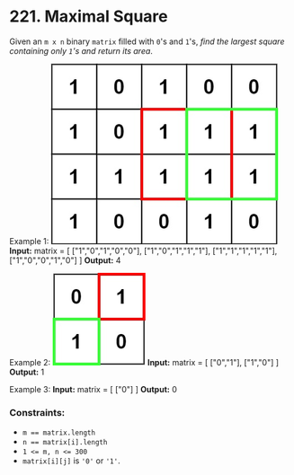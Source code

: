 # 221. Maximal Square

Given an `m x n` binary `matrix` filled with `0`'s and `1`'s, *find the largest square containing only `1`'s and return its area*.


Example 1:
![](images/max1grid.jpg)
**Input:** matrix = [ ["1","0","1","0","0"], ["1","0","1","1","1"], ["1","1","1","1","1"], ["1","0","0","1","0"] ]
**Output:** 4

Example 2:
![](images/max2grid.jpg)
**Input:** matrix = [ ["0","1"], ["1","0"] ]
**Output:** 1

Example 3:
**Input:** matrix = [ ["0"] ]
**Output:** 0
 

### Constraints:
- `m == matrix.length`
- `n == matrix[i].length`
- `1 <= m, n <= 300`
- `matrix[i][j]` is `'0'` or `'1'`.